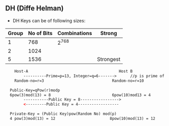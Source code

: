 ## DH (Diffe Helman)
- DH Keys can be of following sizes:

|Group|No of Bits|Combinations|Strong|
|---|---|---|---|
|1|768|2<sup>768</sup>||
|2|1024|||
|5|1536||Strongest|

```html
    Host-A                                        Host B 
        ----------Prime=p=13, Integer=q=6------->      //p is prime of min 600 digits
    Random-no=r=3                              Random-no=r=10
    
  Public-Key=qPow(r)modp 
  6pow(3)mod(13) = 8                           6pow(10)mod13 = 4
        -----------Public Key = 8----------------->
        <---------Public Key = 4------------------
        
  Private-Key = (Public Key)pow(Random No) mod(p)             
  4 pow(3)mod(13) = 12                        8pow(10)mod(13) = 12 
```            
